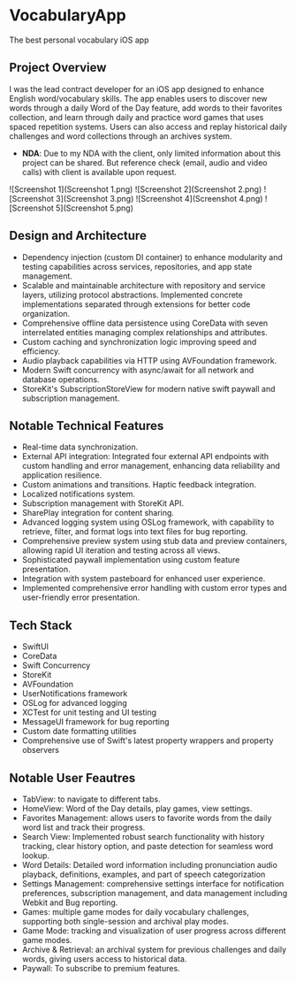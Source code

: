 # VocabularyApp
The best personal vocabulary iOS app

## Project Overview
I was the lead contract developer for an iOS app designed to enhance English word/vocabulary skills. The app enables users to discover new words through a daily Word of the Day feature, add words to their favorites collection, and learn through daily and practice word games that uses spaced repetition systems. Users can also access and replay historical daily challenges and word collections through an archives system.

* **NDA**: Due to my NDA with the client, only limited information about this project can be shared. But reference check (email, audio and video calls) with client is available upon request.

![Screenshot 1](Screenshot 1.png)
![Screenshot 2](Screenshot 2.png)
![Screenshot 3](Screenshot 3.png)
![Screenshot 4](Screenshot 4.png)
![Screenshot 5](Screenshot 5.png)

## Design and Architecture
* Dependency injection (custom DI container) to enhance modularity and testing capabilities across services, repositories, and app state management.
* Scalable and maintainable architecture with repository and service layers, utilizing protocol abstractions. Implemented concrete implementations separated through extensions for better code organization.
* Comprehensive offline data persistence using CoreData with seven interrelated entities managing complex relationships and attributes.
* Custom caching and synchronization logic improving speed and efficiency.
* Audio playback capabilities via HTTP using AVFoundation framework.
* Modern Swift concurrency with async/await for all network and database operations.
* StoreKit's SubscriptionStoreView for modern native swift paywall and subscription management.

## Notable Technical Features
* Real-time data synchronization.
* External API integration: Integrated four external API endpoints with custom handling and error management, enhancing data reliability and application resilience.
* Custom animations and transitions. Haptic feedback integration.
* Localized notifications system.
* Subscription management with StoreKit API.
* SharePlay integration for content sharing.
* Advanced logging system using OSLog framework, with capability to retrieve, filter, and format logs into text files for bug reporting.
* Comprehensive preview system using stub data and preview containers, allowing rapid UI iteration and testing across all views.
* Sophisticated paywall implementation using custom feature presentation.
* Integration with system pasteboard for enhanced user experience.
* Implemented comprehensive error handling with custom error types and user-friendly error presentation.

## Tech Stack
* SwiftUI
* CoreData
* Swift Concurrency
* StoreKit
* AVFoundation
* UserNotifications framework
* OSLog for advanced logging
* XCTest for unit testing and UI testing
* MessageUI framework for bug reporting
* Custom date formatting utilities
* Comprehensive use of Swift's latest property wrappers and property observers

## Notable User Feautres
* TabView: to navigate to different tabs.
* HomeView: Word of the Day details, play games, view settings.
* Favorites Management: allows users to favorite words from the daily word list and track their progress.
* Search View: Implemented robust search functionality with history tracking, clear history option, and paste detection for seamless word lookup.
* Word Details: Detailed word information including pronunciation audio playback, definitions, examples, and part of speech categorization
* Settings Management: comprehensive settings interface for notification preferences, subscription management, and data management including Webkit and Bug reporting.
* Games: multiple game modes for daily vocabulary challenges, supporting both single-session and archival play modes.
* Game Mode: tracking and visualization of user progress across different game modes.
* Archive & Retrieval: an archival system for previous challenges and daily words, giving users access to historical data.
* Paywall: To subscribe to premium features.
